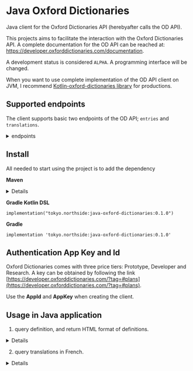 # Java Oxford Dictionaries

Java client for the Oxford Dictionaries API (herebyafter calls the OD API).

This projects aims to facilitate the interaction with the Oxford Dictionaries API.
A complete documentation for the OD API can be reached at:
https://developer.oxforddictionaries.com/documentation.

A development status is considered `ALPHA`.
A programming interface will be changed.

When you want to use complete implementation of the OD API client on JVM,
I recommend [Kotlin-oxford-dictionaries library](https://search.maven.org/artifact/com.github.sparkmuse/kotlin-oxford-dictionaries) 
for productions.

## Supported endpoints

The client supports basic two endpoints of the OD API; `entries` and `translations`.

<details>
<summary>endpoints</summary>
<p>

| Api                                                                              	| Supported? 	|
|----------------------------------------------------------------------------------	|:----------:	|
| /api/v2/entries/{source_lang}/{word_id}:                                         	|      ✅     	|
| /api/v2/lemmas/{source_lang}/{word_id}:                                          	|           	|
| /api/v2/translations/{source_lang_translate}/{target_lang_translate}/{word_id}:  	|      ✅     	|
| /api/v2/thesaurus/{lang}/{word_id}:                                              	|            	|
| /api/v2/sentences/{source_lang}/{word_id}:                                       	|           	|
| /api/v2/words/{source_lang}:                                                     	|           	|
| /api/v2/inflections/{source_lang}/{word_id}:                                    	|           	|
| __Search__                                                                      	|            	|
| /api/v2/search/translations/{source_lang_search}/{target_lang_search}:           	|           	|
| /api/v2/search/{source_lang}:                                                    	|           	|
| /api/v2/search/thesaurus/{source_lang}                                           	|           	|
| __Utility__                                                                      	|            	|
| /api/v2/domains/{source_lang}:                                                   	|           	|
| /api/v2/domains/{source_lang_domains}/{target_lang_domains}:                     	|           	|
| /api/v2/fields:                                                                  	|           	|
| /api/v2/fields/{endpoint}:                                                       	|           	|
| /api/v2/filters:                                                                 	|           	|
| /api/v2/filters/{endpoint}:                                                      	|           	|
| /api/v2/grammaticalFeatures/{source_lang}:                                       	|           	|
| /api/v2/grammaticalFeatures/{source_lang_grammatical}/{target_lang_grammatical}: 	|           	|
| /api/v2/languages:                                                               	|           	|
| /api/v2/lexicalCategories/{source_lang}:                                         	|           	|
| /api/v2/lexicalCategories/{source_lang_lexical}/{target_lang_lexical}:           	|           	|
| /api/v2/registers/{source_lang}:                                                 	|           	|
| /api/v2/registers/{source_lang_registers}/{target_lang_registers}:               	|           	|

</p>
</details>

## Install

All needed to start using the project is to add the dependency

**Maven**
<details><p>

```xml
<dependency>
  <groupId>tokyo.northside</groupId>
  <artifactId>java-oxford-dictionaries</artifactId>
  <version>0.1.0</version>
</dependency>
```

</p></details>

**Gradle Kotlin DSL**
```console
implementation("tokyo.northside:java-oxford-dictionaries:0.1.0")
```

**Gradle**
```console
implementation 'tokyo.northside:java-oxford-dictionaries:0.1.0'
```

## Authentication App Key and Id

Oxford Dictionaries comes with three price tiers: Prototype, Developer and Research. A key can be obtained by following
the link [https://developer.oxforddictionaries.com/?tag=#plans](https://developer.oxforddictionaries.com/?tag=#plans).

Use the **AppId** and **AppKey**  when creating the client.

## Usage in Java application

1. query definition, and return HTML format of definitions.

<details>
<p>

```java
class Main {
 public static String getDefinitions() {
  String appId = System.getenv("APP_ID");
  String appKey = System.getenv("APP_KEY");
  String baseUrl = "https://od-api.oxforddictionaries.com/api/v2";
  String lang = "en-gb";
  boolean strictMatch = false;
  String word = "ace";
  //
  OxfordClient oxfordClient = new OxfordClient(appId, appKey, baseUrl);
  List<Result> results = oxfordClient.getEntries(word, lang, strictMatch);
  //
  Result result = results.get(0);
  assert(result.getId().equals(word));
  //
  StringBuilder sb = new StringBuilder();
  List<LexicalEntry> lexicalEntries = result.getLExicalEntries();
  String title = lexicalEntry.getText();
  sb.append("<h3>").append(title).append("</h3>");
  for (LexicalEntry lexicalEntry: lexicalEntries) {
   sb.append("<ol>");
   for (Entry entry : lexicalEntry.getEntries()) {
    for (Sense sense : entry.getSenses()) {
     if (sense.getDefinitions() == null) {
      continue;
     }
     for (String text : sense.getDefinitions()) {
      sb.append("<li>").append(text).append("</li>");
     }
    }
   }
   sb.append("</ol>");
  }
  return sb.toString();
 }
}
```

</p></details>

2. query translations in French.

<details>
<p>

```java
import java.util.ArrayList;

class Main {
 public static List<String> getTranslations() {
  String appId = System.getenv("APP_ID");
  String appKey = System.getenv("APP_KEY");
  String baseUrl = "https://od-api.oxforddictionaries.com/api/v2";
  String source = "en-gb";
  String target = "fr";
  String word = "ace";
  //
  OxfordClient oxfordClient = new OxfordClient(appId, appKey, baseUrl);
  List<Result> results = oxfordClient.getTranslations(word, source, target);
  //
  Result result = results.get(0);
  assert (result.getId().equals(word));
  //
  List<LexialEntry> lexicalEntries = result.getLexicalEntries();
  List<Entry> entries = lexicalEntries.get(0).getEntries();
  List<Sense> senses = entries.get(0).getSenses();
  List<Translation> translations = senses.get(0).getTranslations();
  //
  List<String> out = new ArrayList<>();
  for (Translation translation : translations) {
        out.add(translation.getText());
  }
  return out;
 }
}
```

</p>
</details>
